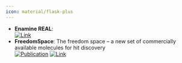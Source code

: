```yaml
---
icon: material/flask-plus
---
```


- **Enamine REAL**:   
	[![Link](https://img.shields.io/badge/Link-online-brightgreen?style=for-the-badge&logo=cachet&logoColor=65FF8F)](https://enamine.net/compound-collections/real-compounds/real-database) 
- **FreedomSpace**: The freedom space – a new set of commercially available molecules for hit discovery  
	[![Publication](https://img.shields.io/badge/Publication-Citations:0-blue?style=for-the-badge&logo=bookstack)](https://doi.org/10.1002/minf.202400114) [![Link](https://img.shields.io/badge/Link-online-brightgreen?style=for-the-badge&logo=cachet&logoColor=65FF8F)](https://chem-space.com/compounds/freedom-space) 
